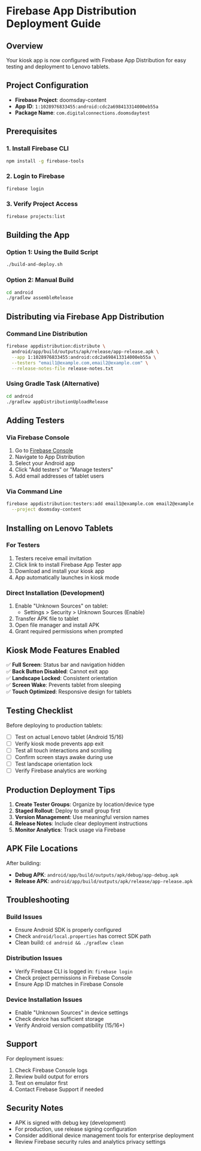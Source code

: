 # Firebase App Distribution Deployment Guide

## Overview
Your kiosk app is now configured with Firebase App Distribution for easy testing and deployment to Lenovo tablets.

## Project Configuration
- **Firebase Project**: doomsday-content
- **App ID**: `1:1028976833455:android:cdc2a698413314000eb55a`
- **Package Name**: `com.digitalconnections.doomsdaytest`

## Prerequisites

### 1. Install Firebase CLI
```bash
npm install -g firebase-tools
```

### 2. Login to Firebase
```bash
firebase login
```

### 3. Verify Project Access
```bash
firebase projects:list
```

## Building the App

### Option 1: Using the Build Script
```bash
./build-and-deploy.sh
```

### Option 2: Manual Build
```bash
cd android
./gradlew assembleRelease
```

## Distributing via Firebase App Distribution

### Command Line Distribution
```bash
firebase appdistribution:distribute \
  android/app/build/outputs/apk/release/app-release.apk \
  --app 1:1028976833455:android:cdc2a698413314000eb55a \
  --testers "email1@example.com,email2@example.com" \
  --release-notes-file release-notes.txt
```

### Using Gradle Task (Alternative)
```bash
cd android
./gradlew appDistributionUploadRelease
```

## Adding Testers

### Via Firebase Console
1. Go to [Firebase Console](https://console.firebase.google.com/project/doomsday-content)
2. Navigate to App Distribution
3. Select your Android app
4. Click "Add testers" or "Manage testers"
5. Add email addresses of tablet users

### Via Command Line
```bash
firebase appdistribution:testers:add email1@example.com email2@example.com \
  --project doomsday-content
```

## Installing on Lenovo Tablets

### For Testers
1. Testers receive email invitation
2. Click link to install Firebase App Tester app
3. Download and install your kiosk app
4. App automatically launches in kiosk mode

### Direct Installation (Development)
1. Enable "Unknown Sources" on tablet:
   - Settings > Security > Unknown Sources (Enable)
2. Transfer APK file to tablet
3. Open file manager and install APK
4. Grant required permissions when prompted

## Kiosk Mode Features Enabled

✅ **Full Screen**: Status bar and navigation hidden  
✅ **Back Button Disabled**: Cannot exit app  
✅ **Landscape Locked**: Consistent orientation  
✅ **Screen Wake**: Prevents tablet from sleeping  
✅ **Touch Optimized**: Responsive design for tablets  

## Testing Checklist

Before deploying to production tablets:

- [ ] Test on actual Lenovo tablet (Android 15/16)
- [ ] Verify kiosk mode prevents app exit
- [ ] Test all touch interactions and scrolling
- [ ] Confirm screen stays awake during use
- [ ] Test landscape orientation lock
- [ ] Verify Firebase analytics are working

## Production Deployment Tips

1. **Create Tester Groups**: Organize by location/device type
2. **Staged Rollout**: Deploy to small group first
3. **Version Management**: Use meaningful version names
4. **Release Notes**: Include clear deployment instructions
5. **Monitor Analytics**: Track usage via Firebase

## APK File Locations

After building:
- **Debug APK**: `android/app/build/outputs/apk/debug/app-debug.apk`
- **Release APK**: `android/app/build/outputs/apk/release/app-release.apk`

## Troubleshooting

### Build Issues
- Ensure Android SDK is properly configured
- Check `android/local.properties` has correct SDK path
- Clean build: `cd android && ./gradlew clean`

### Distribution Issues
- Verify Firebase CLI is logged in: `firebase login`
- Check project permissions in Firebase Console
- Ensure App ID matches in Firebase Console

### Device Installation Issues
- Enable "Unknown Sources" in device settings
- Check device has sufficient storage
- Verify Android version compatibility (15/16+)

## Support

For deployment issues:
1. Check Firebase Console logs
2. Review build output for errors
3. Test on emulator first
4. Contact Firebase Support if needed

## Security Notes

- APK is signed with debug key (development)
- For production, use release signing configuration
- Consider additional device management tools for enterprise deployment
- Review Firebase security rules and analytics privacy settings